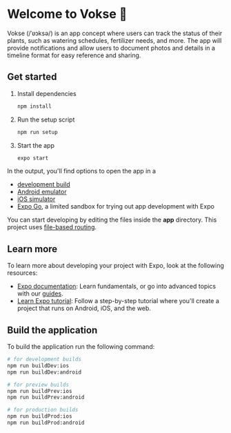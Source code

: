 # Welcome to Vokse 👋

Vokse (/ˈʋɔksə/) is an app concept where users can track the status of their plants, such as watering schedules, fertilizer needs, and more. The app will provide notifications and allow users to document photos and details in a timeline format for easy reference and sharing.

## Get started

1. Install dependencies

    ```bash
    npm install
    ```

2. Run the setup script

    ```bash
    npm run setup
    ```

3. Start the app

    ```bash
    expo start
    ```

In the output, you'll find options to open the app in a

- [development build](https://docs.expo.dev/develop/development-builds/introduction/)
- [Android emulator](https://docs.expo.dev/workflow/android-studio-emulator/)
- [iOS simulator](https://docs.expo.dev/workflow/ios-simulator/)
- [Expo Go](https://expo.dev/go), a limited sandbox for trying out app development with Expo

You can start developing by editing the files inside the **app** directory. This project uses [file-based routing](https://docs.expo.dev/router/introduction).

## Learn more

To learn more about developing your project with Expo, look at the following resources:

- [Expo documentation](https://docs.expo.dev/): Learn fundamentals, or go into advanced topics with our [guides](https://docs.expo.dev/guides).
- [Learn Expo tutorial](https://docs.expo.dev/tutorial/introduction/): Follow a step-by-step tutorial where you'll create a project that runs on Android, iOS, and the web.

## Build the application

To build the application run the following command:

```bash
# for development builds
npm run buildDev:ios
npm run buildDev:android

# for preview builds
npm run buildPrev:ios
npm run buildPrev:android

# for production builds
npm run buildProd:ios
npm run buildProd:android
 ```
